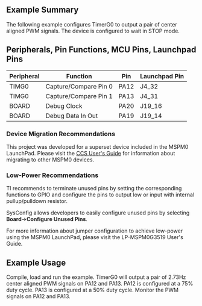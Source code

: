 ## Example Summary

The following example configures TimerG0 to output a pair of center aligned PWM
signals. The device is configured to wait in STOP mode.

## Peripherals, Pin Functions, MCU Pins, Launchpad Pins
| Peripheral | Function | Pin | Launchpad Pin |
| --- | --- | --- | --- |
| TIMG0 | Capture/Compare Pin 0 | PA12 | J4_32 |
| TIMG0 | Capture/Compare Pin 1 | PA13 | J4_31 |
| BOARD | Debug Clock | PA20 | J19_16 |
| BOARD | Debug Data In Out | PA19 | J19_14 |

### Device Migration Recommendations
This project was developed for a superset device included in the MSPM0 LaunchPad. Please
visit the [CCS User's Guide](https://software-dl.ti.com/msp430/esd/MSPM0-SDK/latest/docs/english/tools/ccs_ide_guide/doc_guide/doc_guide-srcs/ccs_ide_guide.html#sysconfig-project-migration)
for information about migrating to other MSPM0 devices.

### Low-Power Recommendations
TI recommends to terminate unused pins by setting the corresponding functions to
GPIO and configure the pins to output low or input with internal
pullup/pulldown resistor.

SysConfig allows developers to easily configure unused pins by selecting **Board**→**Configure Unused Pins**.

For more information about jumper configuration to achieve low-power using the
MSPM0 LaunchPad, please visit the LP-MSPM0G3519 User's Guide.

## Example Usage
Compile, load and run the example.
TimerG0 will output a pair of 2.73Hz center aligned PWM signals on
PA12 and PA13.
PA12 is configured at a 75% duty cycle.
PA13 is configured at a 50% duty cycle.
Monitor the PWM signals on PA12 and PA13.
